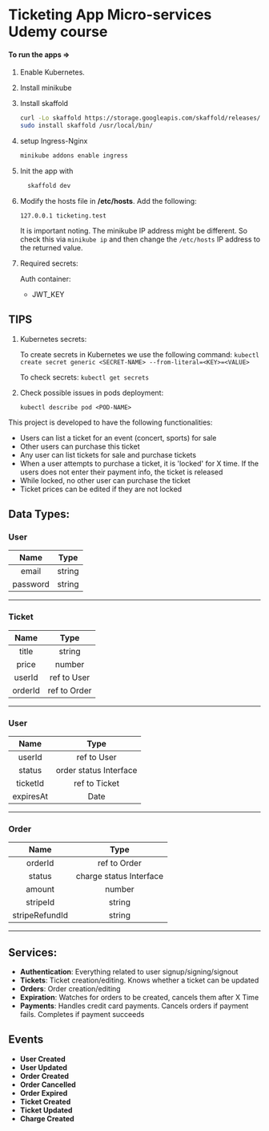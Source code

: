# Ticketing App Micro-services Udemy course

#### To run the apps =>

1. Enable Kubernetes.

2. Install minikube

3. Install skaffold

   ```bash
   curl -Lo skaffold https://storage.googleapis.com/skaffold/releases/latest/skaffold-linux-amd64 && \
   sudo install skaffold /usr/local/bin/
   ```

4. setup Ingress-Nginx

   ```bash
   minikube addons enable ingress
   ```

  <!--   ```bash
   kubectl delete -A ValidatingWebhookConfiguration ingress-nginx-admission
   kubectl apply -f https://raw.githubusercontent.com/kubernetes/ingress-nginx/controller-v0.35.0/deploy/static/provider/cloud/deploy.yaml
   ```

   or

   ```bash
   kubectl delete -A ValidatingWebhookConfiguration ingress-nginx-admission
   ``` -->

5. Init the app with

   ```bash
     skaffold dev
   ```

6. Modify the hosts file in **/etc/hosts**. Add the following:

   ```
   127.0.0.1 ticketing.test
   ```

   It is important noting. The minikube IP address might be different. So check this via `minikube ip` and then change the `/etc/hosts` IP address to the returned value.

7. Required secrets:

   Auth container:

   - JWT_KEY

## TIPS

1.  Kubernetes secrets:

    To create secrets in Kubernetes we use the following command:
    `kubectl create secret generic <SECRET-NAME> --from-literal=<KEY>=<VALUE>`

    To check secrets:
    `kubectl get secrets`

2. Check possible issues in pods deployment:

   `kubectl describe pod <POD-NAME>`



This project is developed to have the following functionalities:

- Users can list a ticket for an event (concert, sports) for sale
- Other users can purchase this ticket
- Any user can list tickets for sale and purchase tickets
- When a user attempts to purchase a ticket, it is 'locked' for X time. If the users does not enter their payment info, the ticket is released
- While locked, no other user can purchase the ticket
- Ticket prices can be edited if they are not locked

## Data Types:

### User

|   Name   |  Type  |
| :------: | :----: |
|  email   | string |
| password | string |

---

### Ticket

|  Name   |     Type     |
| :-----: | :----------: |
|  title  |    string    |
|  price  |    number    |
| userId  | ref to User  |
| orderId | ref to Order |

---

### User

|   Name    |          Type          |
| :-------: | :--------------------: |
|  userId   |      ref to User       |
|  status   | order status Interface |
| ticketId  |     ref to Ticket      |
| expiresAt |          Date          |

---

### Order

|      Name      |          Type           |
| :------------: | :---------------------: |
|    orderId     |      ref to Order       |
|     status     | charge status Interface |
|     amount     |         number          |
|    stripeId    |         string          |
| stripeRefundId |         string          |

---

## Services:

- **Authentication**: Everything related to user signup/signing/signout
- **Tickets**: Ticket creation/editing. Knows whether a ticket can be updated
- **Orders**: Order creation/editing
- **Expiration**: Watches for orders to be created, cancels them after X Time
- **Payments**: Handles credit card payments. Cancels orders if payment fails. Completes if payment succeeds

## Events

- **User Created**
- **User Updated**
- **Order Created**
- **Order Cancelled**
- **Order Expired**
- **Ticket Created**
- **Ticket Updated**
- **Charge Created**
